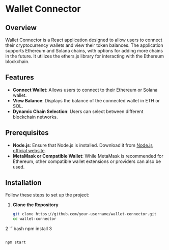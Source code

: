 # Wallet Connector

## Overview

Wallet Connector is a React application designed to allow users to connect their cryptocurrency wallets and view their token balances. The application supports Ethereum and Solana chains, with options for adding more chains in the future. It utilizes the ethers.js library for interacting with the Ethereum blockchain.

## Features

- **Connect Wallet**: Allows users to connect to their Ethereum or Solana wallet.
- **View Balance**: Displays the balance of the connected wallet in ETH or SOL.
- **Dynamic Chain Selection**: Users can select between different blockchain networks.

## Prerequisites

- **Node.js**: Ensure that Node.js is installed. Download it from [Node.js official website](https://nodejs.org/).
- **MetaMask or Compatible Wallet**: While MetaMask is recommended for Ethereum, other compatible wallet extensions or providers can also be used.

## Installation

Follow these steps to set up the project:

1. **Clone the Repository**

   ```bash
   git clone https://github.com/your-username/wallet-connector.git
   cd wallet-connector
2
      ```bash
npm install
3
   ```bash

npm start
